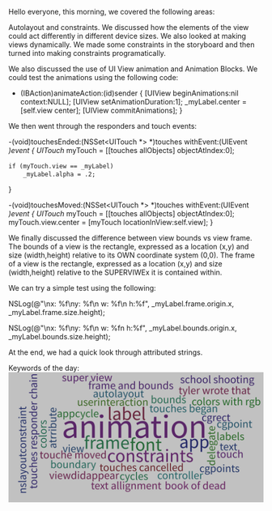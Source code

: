 Hello everyone, this morning, we covered the following areas:

Autolayout and constraints. We discussed how the elements of the view could act differently in different device sizes. We also looked at making views dynamically. We made some constraints in the storyboard and then turned into making constraints programatically. 


We also discussed the use of UI View animation and Animation Blocks. We could test the animations using the following code:

- (IBAction)animateAction:(id)sender {
    [UIView beginAnimations:nil context:NULL];
    [UIView setAnimationDuration:1];
    _myLabel.center = [self.view center];
    [UIView commitAnimations];
}


We then went through the responders and touch events:

-(void)touchesEnded:(NSSet<UITouch *> *)touches withEvent:(UIEvent *)event
{
    UITouch* myTouch = [[touches allObjects] objectAtIndex:0];

    if (myTouch.view == _myLabel)
        _myLabel.alpha = .2;
}


-(void)touchesMoved:(NSSet<UITouch *> *)touches withEvent:(UIEvent *)event
{
      UITouch* myTouch = [[touches allObjects] objectAtIndex:0];
    	myTouch.view.center = [myTouch locationInView:self.view];
}


We finally discussed the difference between view bounds vs view frame. The bounds of a view is the rectangle, expressed as a location (x,y) and size (width,height) relative to its OWN coordinate system (0,0). 
The frame of a view is the rectangle, expressed as a location (x,y) and size (width,height) relative to the SUPERVIWEx it is contained within.

We can try a simple test using the following:

NSLog(@"\nx: %f\ny: %f\n w: %f\n h:%f",
      _myLabel.frame.origin.x,
      _myLabel.frame.size.height);

NSLog(@"\nx: %f\ny: %f\n w: %fn h:%f",
      _myLabel.bounds.origin.x,
      _myLabel.bounds.size.height);

At the end, we had a quick look through attributed strings. 

Keywords of the day:
![alt text](https://github.com/AmirJahan/LHL---W02-D02/blob/master/LHL%20W2%20D2.png)

